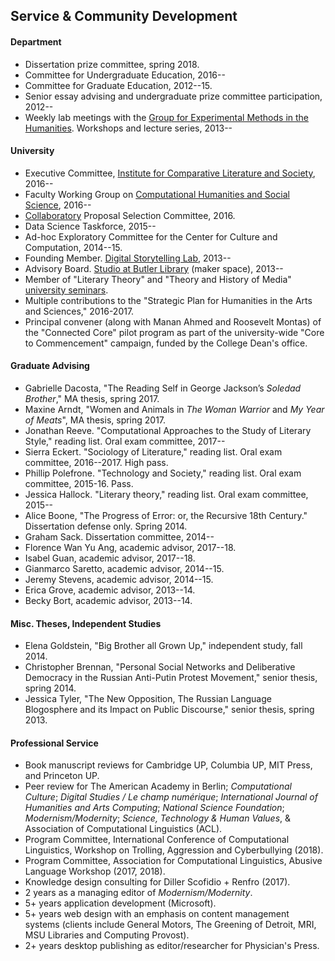 ## Service & Community Development

#### Department

- Dissertation prize committee, spring 2018.
- Committee for Undergraduate Education, 2016--
- Committee for Graduate Education, 2012--15.
- Senior essay advising and undergraduate prize committee participation,
  2012--
- Weekly lab meetings with the [Group for Experimental Methods in the
  Humanities](http://xpmethod.plaintext.in/). Workshops and lecture series,
2013--

#### University

- Executive Committee, [Institute for Comparative Literature and
  Society](http://icls.columbia.edu/), 2016--
- Faculty Working Group on [Computational Humanities and Social
  Science](http://datascience.columbia.edu/computational-social-science),
2016--
- [Collaboratory](http://collaboratory.columbia.edu/) Proposal Selection
  Committee, 2016.
- Data Science Taskforce, 2015--
- Ad-hoc Exploratory Committee for the Center for Culture and Computation,
  2014--15.
- Founding Member. [Digital Storytelling
  Lab](http://www.digitalstorytellinglab.com/), 2013--
- Advisory Board. [Studio at Butler Library](https://studio.cul.columbia.edu/)
  (maker space), 2013--
- Member of "Literary Theory" and "Theory and History of Media" [university
  seminars](http://universityseminars.columbia.edu/seminars/list-of-seminars/).
- Multiple contributions to the "Strategic Plan for Humanities in the Arts and
  Sciences," 2016-2017.
- Principal convener (along with Manan Ahmed and Roosevelt Montas) of the
  "Connected Core" pilot program as part of the university-wide "Core to
Commencement" campaign, funded by the College Dean's office.

#### Graduate Advising

- Gabrielle Dacosta, "The Reading Self in George Jackson’s *Soledad Brother*,"
  MA thesis, spring 2017.
- Maxine Arndt, "Women and Animals in *The Woman Warrior* and *My Year of
  Meats*", MA thesis, spring 2017.
- Jonathan Reeve. "Computational Approaches to the Study of Literary Style,"
  reading list. Oral exam committee, 2017--
- Sierra Eckert. "Sociology of Literature," reading list. Oral exam committee,
  2016--2017. High pass.
- Phillip Polefrone. "Technology and Society," reading list. Oral exam
  committee, 2015-16. Pass.
- Jessica Hallock. "Literary theory," reading list. Oral exam committee,
  2015--
- Alice Boone, "The Progress of Error: or, the Recursive 18th Century."
  Dissertation defense only. Spring 2014.
- Graham Sack. Dissertation committee, 2014--
- Florence Wan Yu Ang, academic advisor, 2017--18.
- Isabel Guan, academic advisor, 2017--18.
- Gianmarco Saretto, academic advisor, 2014--15.
- Jeremy Stevens, academic advisor, 2014--15.
- Erica Grove, academic advisor, 2013--14.
- Becky Bort, academic advisor, 2013--14.

#### Misc. Theses, Independent Studies

- Elena Goldstein, "Big Brother all Grown Up," independent study, fall 2014.
- Christopher Brennan, "Personal Social Networks and Deliberative Democracy in
  the Russian Anti-Putin Protest Movement," senior thesis, spring 2014.
- Jessica Tyler, "The New Opposition, The Russian Language Blogosphere and its
  Impact on Public Discourse," senior thesis, spring 2013.

#### Professional Service

- Book manuscript reviews for Cambridge UP, Columbia UP, MIT Press, and
  Princeton UP.
- Peer review for The American Academy in Berlin; *Computational Culture*;
  *Digital Studies / Le champ numérique*; *International Journal of Humanities
and Arts Computing*; *National Science Foundation*; *Modernism/Modernity*;
*Science, Technology & Human Values*, & Association of Computational
Linguistics (ACL).
- Program Committee, International Conference of Computational Linguistics,
  Workshop on Trolling, Aggression and Cyberbullying (2018).
- Program Committee, Association for Computational Linguistics, Abusive
  Language Workshop (2017, 2018).
- Knowledge design consulting for Diller Scofidio + Renfro (2017).
- 2 years as a managing editor of *Modernism/Modernity*.
- 5+ years application development (Microsoft).
- 5+ years web design with an emphasis on content management systems (clients
  include General Motors, The Greening of Detroit, MRI, MSU Libraries and
Computing Provost).
- 2+ years desktop publishing as editor/researcher for Physician's Press.
